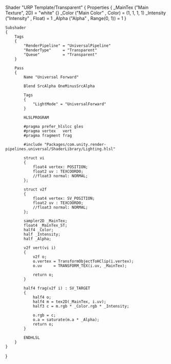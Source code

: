Shader "URP Template/Transparent"
{
    Properties
    {
        _MainTex   ("Main Texture", 2D)          = "white" {}
        _Color     ("Main Color"  , Color)       = (1, 1, 1, 1)
        _Intensity ("Intensity"   , Float)       = 1
        _Alpha     ("Alpha"       , Range(0, 1)) = 1
    }
    
    Subshader
    {
        Tags
        {
            "RenderPipeline" = "UniversalPipeline"
            "RenderType"     = "Transparent"
            "Queue"          = "Transparent"
        }
        
        Pass
        {
            Name "Universal Forward"

            Blend SrcAlpha OneMinusSrcAlpha
            
            Tags
            {
                "LightMode" = "UniversalForward"
            }
            
            HLSLPROGRAM
            
            #pragma prefer_hlslcc gles
            #pragma vertex   vert
            #pragma fragment frag
            
            #include "Packages/com.unity.render-pipelines.universal/ShaderLibrary/Lighting.hlsl"
            
            struct vi
            {
                float4 vertex: POSITION;
                float2 uv : TEXCOORD0;
                //float3 normal: NORMAL;
            };
            
            struct v2f
            {
                float4 vertex: SV_POSITION;
                float2 uv : TEXCOORD0;
                //float3 normal: NORMAL;
            };
            
            sampler2D _MainTex;
            float4 _MainTex_ST;
            half4 _Color;
            half _Intensity;
            half _Alpha;
            
            v2f vert(vi i)
            {
                v2f o;
                o.vertex = TransformObjectToHClip(i.vertex);
                o.uv     = TRANSFORM_TEX(i.uv, _MainTex);
                
                return o;
            }
            
            half4 frag(v2f i) : SV_TARGET
            {
                half4 o;
                half4 m = tex2D(_MainTex, i.uv);
                half3 c = m.rgb * _Color.rgb * _Intensity;
                
                o.rgb = c;
                o.a = saturate(m.a * _Alpha);
                return o;
            }
            
            ENDHLSL
        }
    }
}
